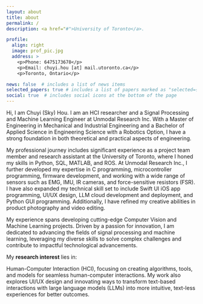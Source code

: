 ```yaml
---
layout: about
title: about
permalink: /
description: <a href="#">University of Toronto</a>. 

profile:
  align: right
  image: prof_pic.jpg
  address: >
    <p>Phone: 6475173678</p>
    <p>Email: chuyi.hou [at] mail.utoronto.ca</p>
    <p>Toronto, Ontario</p>

news: false  # includes a list of news items
selected_papers: true # includes a list of papers marked as "selected={true}"
social: true  # includes social icons at the bottom of the page
---
```


Hi, I am Chuyi (Sky) Hou. I am an HCI researcher and a Signal Processing and Machine Learning Engineer at Unmodal Research Inc. With a Master of Engineering in Mechanical and Industrial Engineering and a Bachelor of Applied Science in Engineering Science with a Robotics Option, I have a strong foundation in both theoretical and practical aspects of engineering.

My professional journey includes significant experience as a project team member and research assistant at the University of Toronto, where I honed my skills in Python, SQL, MATLAB, and ROS. At Unmodal Research Inc., I further developed my expertise in C programming, microcontroller programming, firmware development, and working with a wide range of sensors such as EMG, IMU, IR cameras, and force-sensitive resistors (FSR). I have also expanded my technical skill set to include Swift UI iOS app programming, UI/UX design, LLM cloud development and deployment, and Python GUI programming. Additionally, I have refined my creative abilities in product photography and video editing.

My experience spans developing cutting-edge Computer Vision and Machine Learning projects. Driven by a passion for innovation, I am dedicated to advancing the fields of signal processing and machine learning, leveraging my diverse skills to solve complex challenges and contribute to impactful technological advancements.

My **research interest** lies in:

Human-Computer Interaction (HCI), focusing on creating algorithms, tools, and models for seamless human-computer interactions. My work also explores UI/UX design and innovating ways to transform text-based interactions with large language models (LLMs) into more intuitive, text-less experiences for better outcomes.

<!-- Write your biography here. Tell the world about yourself. Link to your favorite [subreddit](http://reddit.com). You can put a picture in, too. The code is already in, just name your picture `prof_pic.jpg` and put it in the `img/` folder.

Put your address / P.O. box / other info right below your picture. You can also disable any of these elements by editing `profile` property of the YAML header of your `_pages/about.md`. Edit `_bibliography/papers.bib` and Jekyll will render your [publications page](/al-folio/publications/) automatically.

Link to your social media connections, too. This theme is set up to use [Font Awesome icons](https://fontawesome.com/) and [Academicons](https://jpswalsh.github.io/academicons/), like the ones below. Add your Facebook, Twitter, LinkedIn, Google Scholar, or just disable all of them. -->
